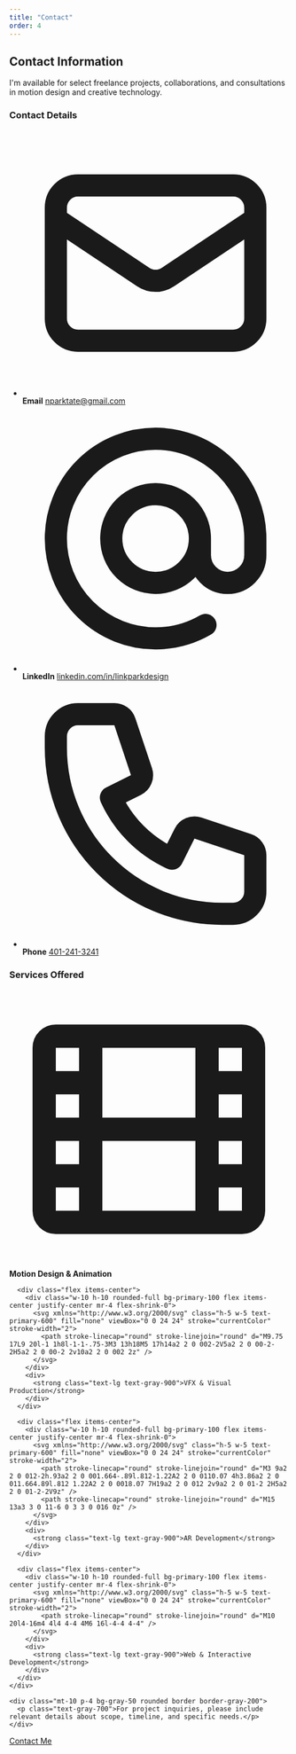 ```yaml
---
title: "Contact"
order: 4
---
```


## Contact Information

I'm available for select freelance projects, collaborations, and consultations in motion design and creative technology.



<div class="grid grid-cols-1 md:grid-cols-2 gap-10 mt-16">
  <div class="bg-white p-10 rounded-xl shadow-md border-t-4 border-primary-500">
    <h3 class="text-2xl font-serif font-bold mb-6 text-gray-900">Contact Details</h3>
    <ul class="space-y-6">
      <li class="flex items-center">
        <div class="w-12 h-12 rounded-full bg-primary-100 flex items-center justify-center mr-4 flex-shrink-0">
          <svg xmlns="http://www.w3.org/2000/svg" class="h-6 w-6 text-primary-600" fill="none" viewBox="0 0 24 24" stroke="currentColor" stroke-width="2">
            <path stroke-linecap="round" stroke-linejoin="round" d="M3 8l7.89 5.26a2 2 0 002.22 0L21 8M5 19h14a2 2 0 002-2V7a2 2 0 00-2-2H5a2 2 0 00-2 2v10a2 2 0 002 2z" />
          </svg>
        </div>
        <div>
          <strong class="block text-lg text-gray-900 mb-1">Email</strong>
          <a href="mailto:nparktate@gmail.com" class="text-primary-600 hover:text-primary-800 text-lg font-medium transition-colors">nparktate@gmail.com</a>
        </div>
      </li>
      <li class="flex items-center">
        <div class="w-12 h-12 rounded-full bg-primary-100 flex items-center justify-center mr-4 flex-shrink-0">
          <svg xmlns="http://www.w3.org/2000/svg" class="h-6 w-6 text-primary-600" fill="none" viewBox="0 0 24 24" stroke="currentColor" stroke-width="2">
            <path stroke-linecap="round" stroke-linejoin="round" d="M16 12a4 4 0 10-8 0 4 4 0 008 0zm0 0v1.5a2.5 2.5 0 005 0V12a9 9 0 10-9 9m4.5-1.206a8.959 8.959 0 01-4.5 1.207" />
          </svg>
        </div>
        <div>
          <strong class="block text-lg text-gray-900 mb-1">LinkedIn</strong>
          <a href="https://www.linkedin.com/in/linkparkdesign/" target="_blank" rel="noopener" class="text-primary-600 hover:text-primary-800 text-lg font-medium transition-colors">linkedin.com/in/linkparkdesign</a>
        </div>
      </li>
      <li class="flex items-center">
        <div class="w-12 h-12 rounded-full bg-primary-100 flex items-center justify-center mr-4 flex-shrink-0">
          <svg xmlns="http://www.w3.org/2000/svg" class="h-6 w-6 text-primary-600" fill="none" viewBox="0 0 24 24" stroke="currentColor" stroke-width="2">
            <path stroke-linecap="round" stroke-linejoin="round" d="M3 5a2 2 0 012-2h3.28a1 1 0 01.948.684l1.498 4.493a1 1 0 01-.502 1.21l-2.257 1.13a11.042 11.042 0 005.516 5.516l1.13-2.257a1 1 0 011.21-.502l4.493 1.498a1 1 0 01.684.949V19a2 2 0 01-2 2h-1C9.716 21 3 14.284 3 6V5z" />
          </svg>
        </div>
        <div>
          <strong class="block text-lg text-gray-900 mb-1">Phone</strong>
          <a href="tel:4012413241" class="text-primary-600 hover:text-primary-800 text-lg font-medium transition-colors">401-241-3241</a>
        </div>
      </li>
    </ul>
  </div>
  
  <div class="bg-white p-10 rounded-xl shadow-md border-t-4 border-primary-500">
    <h3 class="text-2xl font-serif font-bold mb-6 text-gray-900">Services Offered</h3>
    <div class="space-y-5">
      <div class="flex items-center">
        <div class="w-10 h-10 rounded-full bg-primary-100 flex items-center justify-center mr-4 flex-shrink-0">
          <svg xmlns="http://www.w3.org/2000/svg" class="h-5 w-5 text-primary-600" fill="none" viewBox="0 0 24 24" stroke="currentColor" stroke-width="2">
            <path stroke-linecap="round" stroke-linejoin="round" d="M7 4v16M17 4v16M3 8h4m10 0h4M3 12h18M3 16h4m10 0h4M4 20h16a1 1 0 001-1V5a1 1 0 00-1-1H4a1 1 0 00-1 1v14a1 1 0 001 1z" />
          </svg>
        </div>
        <div>
          <strong class="text-lg text-gray-900">Motion Design & Animation</strong>
        </div>
      </div>
      
      <div class="flex items-center">
        <div class="w-10 h-10 rounded-full bg-primary-100 flex items-center justify-center mr-4 flex-shrink-0">
          <svg xmlns="http://www.w3.org/2000/svg" class="h-5 w-5 text-primary-600" fill="none" viewBox="0 0 24 24" stroke="currentColor" stroke-width="2">
            <path stroke-linecap="round" stroke-linejoin="round" d="M9.75 17L9 20l-1 1h8l-1-1-.75-3M3 13h18M5 17h14a2 2 0 002-2V5a2 2 0 00-2-2H5a2 2 0 00-2 2v10a2 2 0 002 2z" />
          </svg>
        </div>
        <div>
          <strong class="text-lg text-gray-900">VFX & Visual Production</strong>
        </div>
      </div>
      
      <div class="flex items-center">
        <div class="w-10 h-10 rounded-full bg-primary-100 flex items-center justify-center mr-4 flex-shrink-0">
          <svg xmlns="http://www.w3.org/2000/svg" class="h-5 w-5 text-primary-600" fill="none" viewBox="0 0 24 24" stroke="currentColor" stroke-width="2">
            <path stroke-linecap="round" stroke-linejoin="round" d="M3 9a2 2 0 012-2h.93a2 2 0 001.664-.89l.812-1.22A2 2 0 0110.07 4h3.86a2 2 0 011.664.89l.812 1.22A2 2 0 0018.07 7H19a2 2 0 012 2v9a2 2 0 01-2 2H5a2 2 0 01-2-2V9z" />
            <path stroke-linecap="round" stroke-linejoin="round" d="M15 13a3 3 0 11-6 0 3 3 0 016 0z" />
          </svg>
        </div>
        <div>
          <strong class="text-lg text-gray-900">AR Development</strong>
        </div>
      </div>
      
      <div class="flex items-center">
        <div class="w-10 h-10 rounded-full bg-primary-100 flex items-center justify-center mr-4 flex-shrink-0">
          <svg xmlns="http://www.w3.org/2000/svg" class="h-5 w-5 text-primary-600" fill="none" viewBox="0 0 24 24" stroke="currentColor" stroke-width="2">
            <path stroke-linecap="round" stroke-linejoin="round" d="M10 20l4-16m4 4l4 4-4 4M6 16l-4-4 4-4" />
          </svg>
        </div>
        <div>
          <strong class="text-lg text-gray-900">Web & Interactive Development</strong>
        </div>
      </div>
    </div>
    
    <div class="mt-10 p-4 bg-gray-50 rounded border border-gray-200">
      <p class="text-gray-700">For project inquiries, please include relevant details about scope, timeline, and specific needs.</p>
    </div>
  </div>
</div>

<div class="mt-16 mb-8 text-center">
  <a href="mailto:nparktate@gmail.com" class="inline-block px-8 py-4 bg-primary-600 text-white font-bold rounded-lg text-lg shadow-md hover:bg-primary-700 transition-colors">Contact Me</a>
</div>